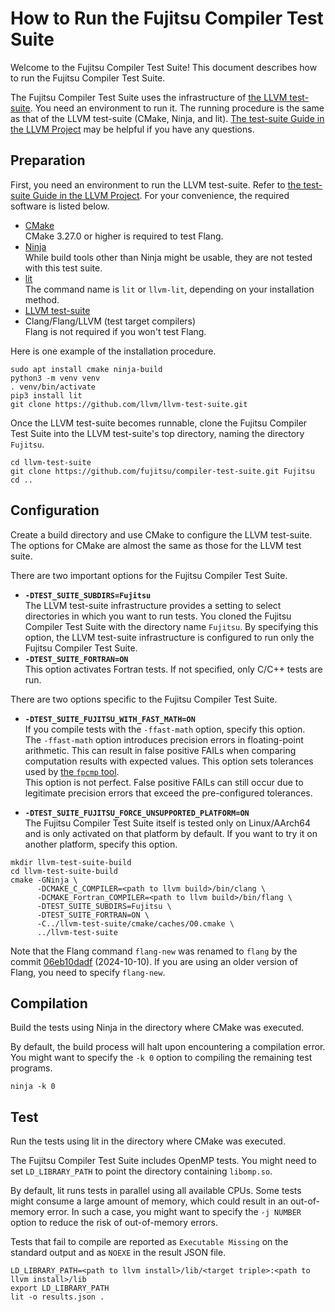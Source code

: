 How to Run the Fujitsu Compiler Test Suite
==========================================

Welcome to the Fujitsu Compiler Test Suite! This document describes how to run the Fujitsu Compiler Test Suite.

The Fujitsu Compiler Test Suite uses the infrastructure of [the LLVM test-suite](https://github.com/llvm/llvm-test-suite/). You need an environment to run it. The running procedure is the same as that of the LLVM test-suite (CMake, Ninja, and lit). [The test-suite Guide in the LLVM Project](https://llvm.org/docs/TestSuiteGuide.html) may be helpful if you have any questions.

Preparation
-----------

First, you need an environment to run the LLVM test-suite. Refer to [the test-suite Guide in the LLVM Project](https://llvm.org/docs/TestSuiteGuide.html). For your convenience, the required software is listed below.

- [CMake](https://cmake.org/)  
  CMake 3.27.0 or higher is required to test Flang.
- [Ninja](https://ninja-build.org/)  
  While build tools other than Ninja might be usable, they are not tested with this test suite.
- [lit](https://llvm.org/docs/CommandGuide/lit.html)  
  The command name is `lit` or `llvm-lit`, depending on your installation method.
- [LLVM test-suite](https://github.com/llvm/llvm-test-suite/)
- Clang/Flang/LLVM (test target compilers)  
  Flang is not required if you won't test Flang.

Here is one example of the installation procedure.

```shell
sudo apt install cmake ninja-build
python3 -m venv venv
. venv/bin/activate
pip3 install lit
git clone https://github.com/llvm/llvm-test-suite.git
```

Once the LLVM test-suite becomes runnable, clone the Fujitsu Compiler Test Suite into the LLVM test-suite's top directory, naming the directory `Fujitsu`.

```shell
cd llvm-test-suite
git clone https://github.com/fujitsu/compiler-test-suite.git Fujitsu
cd ..
```

Configuration
-------------

Create a build directory and use CMake to configure the LLVM test-suite. The options for CMake are almost the same as those for the LLVM test suite.

There are two important options for the Fujitsu Compiler Test Suite.

- **`-DTEST_SUITE_SUBDIRS=Fujitsu`**  
  The LLVM test-suite infrastructure provides a setting to select directories in which you want to run tests. You cloned the Fujitsu Compiler Test Suite with the directory name `Fujitsu`. By specifying this option, the LLVM test-suite infrastructure is configured to run only the Fujitsu Compiler Test Suite.
- **`-DTEST_SUITE_FORTRAN=ON`**  
  This option activates Fortran tests. If not specified, only C/C++ tests are run.

There are two options specific to the Fujitsu Compiler Test Suite.

- **`-DTEST_SUITE_FUJITSU_WITH_FAST_MATH=ON`**  
  If you compile tests with the `-ffast-math` option, specify this option.  
  The `-ffast-math` option introduces precision errors in floating-point arithmetic. This can result in false positive FAILs when comparing computation results with expected values. This option sets tolerances used by [the `fpcmp` tool](https://github.com/llvm/llvm-test-suite/blob/main/tools/fpcmp.c).  
  This option is not perfect. False positive FAILs can still occur due to legitimate precision errors that exceed the pre-configured tolerances.

- **`-DTEST_SUITE_FUJITSU_FORCE_UNSUPPORTED_PLATFORM=ON`**  
  The Fujitsu Compiler Test Suite itself is tested only on Linux/AArch64 and is only activated on that platform by default. If you want to try it on another platform, specify this option.

```shell
mkdir llvm-test-suite-build
cd llvm-test-suite-build
cmake -GNinja \
      -DCMAKE_C_COMPILER=<path to llvm build>/bin/clang \
      -DCMAKE_Fortran_COMPILER=<path to llvm build>/bin/flang \
      -DTEST_SUITE_SUBDIRS=Fujitsu \
      -DTEST_SUITE_FORTRAN=ON \
      -C../llvm-test-suite/cmake/caches/O0.cmake \
      ../llvm-test-suite
```

Note that the Flang command `flang-new` was renamed to `flang` by the commit [06eb10dadf](https://github.com/llvm/llvm-project/commit/06eb10dadfaeaadc5d0d95d38bea4bfb5253e077) (2024-10-10). If you are using an older version of Flang, you need to specify `flang-new`.

Compilation
-----------

Build the tests using Ninja in the directory where CMake was executed.

By default, the build process will halt upon encountering a compilation error. You might want to specify the `-k 0` option to compiling the remaining test programs.

```shell
ninja -k 0
```

Test
----

Run the tests using lit in the directory where CMake was executed.

The Fujitsu Compiler Test Suite includes OpenMP tests. You might need to set `LD_LIBRARY_PATH` to point the directory containing `libomp.so`.

By default, lit runs tests in parallel using all available CPUs. Some tests might consume a large amount of memory, which could result in an out-of-memory error. In such a case, you might want to specify the `-j NUMBER` option to reduce the risk of out-of-memory errors.

Tests that fail to compile are reported as `Executable Missing` on the standard output and as `NOEXE` in the result JSON file.

```shell
LD_LIBRARY_PATH=<path to llvm install>/lib/<target triple>:<path to llvm install>/lib
export LD_LIBRARY_PATH
lit -o results.json .
```
